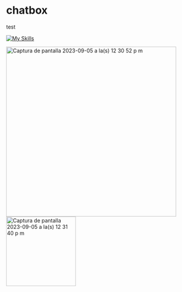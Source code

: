 # chatbox
 test

 [![My Skills](https://skillicons.dev/icons?i=git,vscode,html,css)](https://skillicons.dev)

<img width="457" alt="Captura de pantalla 2023-09-05 a la(s) 12 30 52 p m" src="https://github.com/danimelenge/chatbox/assets/112286994/307ebbd1-5872-49ce-babb-2d21accdbe4c">

<img width="187" alt="Captura de pantalla 2023-09-05 a la(s) 12 31 40 p m" src="https://github.com/danimelenge/chatbox/assets/112286994/1e3e2001-ce86-4875-a7d9-8583fe34ae8f">



